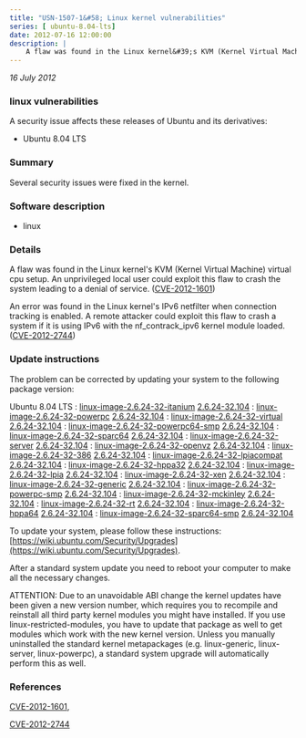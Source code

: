 ```yaml
---
title: "USN-1507-1&#58; Linux kernel vulnerabilities"
series: [ ubuntu-8.04-lts]
date: 2012-07-16 12:00:00
description: |
    A flaw was found in the Linux kernel&#39;s KVM (Kernel Virtual Machine) virtual cpu setup. An unprivileged local user could exploit this flaw to crash the system leading to a denial of service. ([CVE-2012-1601](http://people.ubuntu.com/~ubuntu-security/cve/CVE-2012-1601))
--- 
```

 
 

*16 July 2012*

### linux vulnerabilities

A security issue affects these releases of Ubuntu and its derivatives:

* Ubuntu 8.04 LTS

### Summary

Several security issues were fixed in the kernel. 

### Software description

* linux 

### Details

A flaw was found in the Linux kernel&#39;s KVM (Kernel Virtual Machine) virtual cpu setup. An unprivileged local user could exploit this flaw to crash the system leading to a denial of service. ([CVE-2012-1601](http://people.ubuntu.com/~ubuntu-security/cve/CVE-2012-1601))

An error was found in the Linux kernel&#39;s IPv6 netfilter when connection tracking is enabled. A remote attacker could exploit this flaw to crash a system if it is using IPv6 with the nf_contrack_ipv6 kernel module loaded. ([CVE-2012-2744](http://people.ubuntu.com/~ubuntu-security/cve/CVE-2012-2744)) 

### Update instructions

The problem can be corrected by updating your system to the following package version:

Ubuntu 8.04 LTS
 : [linux-image-2.6.24-32-itanium](https://launchpad.net/ubuntu/+source/linux) <span> [2.6.24-32.104](https://launchpad.net/ubuntu/+source/linux/2.6.24-32.104) </span> 
 : [linux-image-2.6.24-32-powerpc](https://launchpad.net/ubuntu/+source/linux) <span> [2.6.24-32.104](https://launchpad.net/ubuntu/+source/linux/2.6.24-32.104) </span> 
 : [linux-image-2.6.24-32-virtual](https://launchpad.net/ubuntu/+source/linux) <span> [2.6.24-32.104](https://launchpad.net/ubuntu/+source/linux/2.6.24-32.104) </span> 
 : [linux-image-2.6.24-32-powerpc64-smp](https://launchpad.net/ubuntu/+source/linux) <span> [2.6.24-32.104](https://launchpad.net/ubuntu/+source/linux/2.6.24-32.104) </span> 
 : [linux-image-2.6.24-32-sparc64](https://launchpad.net/ubuntu/+source/linux) <span> [2.6.24-32.104](https://launchpad.net/ubuntu/+source/linux/2.6.24-32.104) </span> 
 : [linux-image-2.6.24-32-server](https://launchpad.net/ubuntu/+source/linux) <span> [2.6.24-32.104](https://launchpad.net/ubuntu/+source/linux/2.6.24-32.104) </span> 
 : [linux-image-2.6.24-32-openvz](https://launchpad.net/ubuntu/+source/linux) <span> [2.6.24-32.104](https://launchpad.net/ubuntu/+source/linux/2.6.24-32.104) </span> 
 : [linux-image-2.6.24-32-386](https://launchpad.net/ubuntu/+source/linux) <span> [2.6.24-32.104](https://launchpad.net/ubuntu/+source/linux/2.6.24-32.104) </span> 
 : [linux-image-2.6.24-32-lpiacompat](https://launchpad.net/ubuntu/+source/linux) <span> [2.6.24-32.104](https://launchpad.net/ubuntu/+source/linux/2.6.24-32.104) </span> 
 : [linux-image-2.6.24-32-hppa32](https://launchpad.net/ubuntu/+source/linux) <span> [2.6.24-32.104](https://launchpad.net/ubuntu/+source/linux/2.6.24-32.104) </span> 
 : [linux-image-2.6.24-32-lpia](https://launchpad.net/ubuntu/+source/linux) <span> [2.6.24-32.104](https://launchpad.net/ubuntu/+source/linux/2.6.24-32.104) </span> 
 : [linux-image-2.6.24-32-xen](https://launchpad.net/ubuntu/+source/linux) <span> [2.6.24-32.104](https://launchpad.net/ubuntu/+source/linux/2.6.24-32.104) </span> 
 : [linux-image-2.6.24-32-generic](https://launchpad.net/ubuntu/+source/linux) <span> [2.6.24-32.104](https://launchpad.net/ubuntu/+source/linux/2.6.24-32.104) </span> 
 : [linux-image-2.6.24-32-powerpc-smp](https://launchpad.net/ubuntu/+source/linux) <span> [2.6.24-32.104](https://launchpad.net/ubuntu/+source/linux/2.6.24-32.104) </span> 
 : [linux-image-2.6.24-32-mckinley](https://launchpad.net/ubuntu/+source/linux) <span> [2.6.24-32.104](https://launchpad.net/ubuntu/+source/linux/2.6.24-32.104) </span> 
 : [linux-image-2.6.24-32-rt](https://launchpad.net/ubuntu/+source/linux) <span> [2.6.24-32.104](https://launchpad.net/ubuntu/+source/linux/2.6.24-32.104) </span> 
 : [linux-image-2.6.24-32-hppa64](https://launchpad.net/ubuntu/+source/linux) <span> [2.6.24-32.104](https://launchpad.net/ubuntu/+source/linux/2.6.24-32.104) </span> 
 : [linux-image-2.6.24-32-sparc64-smp](https://launchpad.net/ubuntu/+source/linux) <span> [2.6.24-32.104](https://launchpad.net/ubuntu/+source/linux/2.6.24-32.104) </span> 

To update your system, please follow these instructions: [https://wiki.ubuntu.com/Security/Upgrades](https://wiki.ubuntu.com/Security/Upgrades).

After a standard system update you need to reboot your computer to make all the necessary changes.

ATTENTION: Due to an unavoidable ABI change the kernel updates have been given a new version number, which requires you to recompile and reinstall all third party kernel modules you might have installed. If you use linux-restricted-modules, you have to update that package as well to get modules which work with the new kernel version. Unless you manually uninstalled the standard kernel metapackages (e.g. linux-generic, linux-server, linux-powerpc), a standard system upgrade will automatically perform this as well. 

### References

 
 [CVE-2012-1601](http://people.ubuntu.com/~ubuntu-security/cve/CVE-2012-1601), 

 [CVE-2012-2744](http://people.ubuntu.com/~ubuntu-security/cve/CVE-2012-2744)
 

